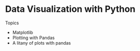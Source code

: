 # Data Visualization with Python


Topics
- Matplotlib
- Plotting with Pandas
- A litany of plots with pandas